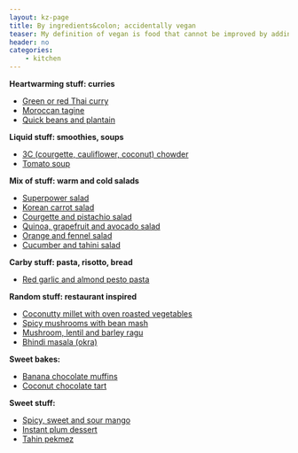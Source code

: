 ```yaml
---
layout: kz-page
title: By ingredients&colon; accidentally vegan
teaser: My definition of vegan is food that cannot be improved by adding non-vegan ingredients.
header: no
categories:
    - kitchen
---
```


**Heartwarming stuff: curries**
* [Green or red Thai curry](/kitchen/thai-curry/)
* [Moroccan tagine](/kitchen/moroccan-tagine/)
* [Quick beans and plantain](/kitchen/beans-and-plantain/)

**Liquid stuff: smoothies, soups**
* [3C (courgette, cauliflower, coconut) chowder](/kitchen/3c-chowder/)
* [Tomato soup](/kitchen/tomato-soup/)

**Mix of stuff: warm and cold salads**
* [Superpower salad](/kitchen/superpower-salad/)
* [Korean carrot salad](/kitchen/korean-carrot-salad/)
* [Courgette and pistachio salad](/kitchen/courgette-pistachio-salad/)
* [Quinoa, grapefruit and avocado salad](/kitchen/quinoa-grapefruit-avo-salad/)
* [Orange and fennel salad](/kitchen/orange-fennel-salad/)
* [Cucumber and tahini salad](/kitchen/cucumber-tahini-salad/)

**Carby stuff: pasta, risotto, bread**
* [Red garlic and almond pesto pasta](/kitchen/red-garlic-almond-pesto-pasta/)

**Random stuff: restaurant inspired**
* [Coconutty millet with oven roasted vegetables](/kitchen/coconut-millet-veg/)
* [Spicy mushrooms with bean mash](/kitchen/mushrooms-bean-mash/)
* [Mushroom, lentil and barley ragu](/kitchen/mushroom-lentil-barley-ragu/)
* [Bhindi masala (okra)](/kitchen/bhindi-masala/)

**Sweet bakes:**
* [Banana chocolate muffins](/kitchen/banana-chocolate-muffins/)
* [Coconut chocolate tart](/kitchen/coconut-chocolate-tart/)

**Sweet stuff:**
* [Spicy, sweet and sour mango](/kitchen/spicy-mango/)
* [Instant plum dessert](/kitchen/instant-plum-dessert/)
* [Tahin pekmez](/kitchen/tahin-pekmez/)

